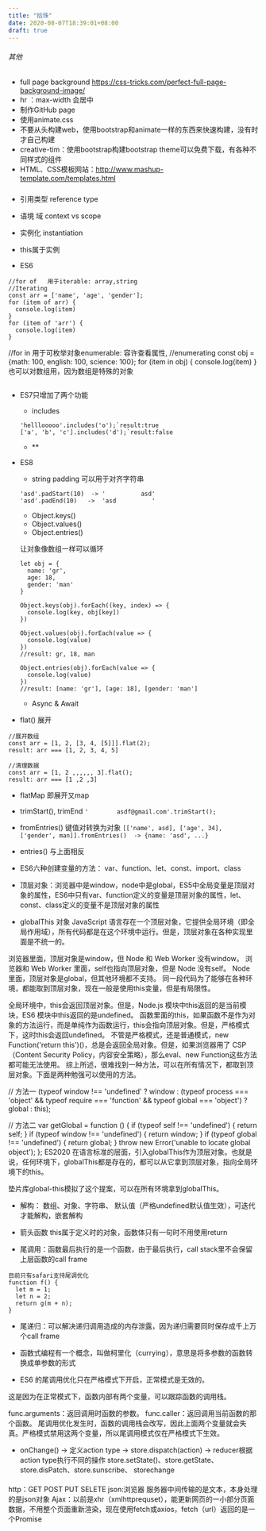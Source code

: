 ```yaml
---
title: "拾珠"
date: 2020-08-07T18:39:01+08:00
draft: true
---
```


###### 其他
- full page background https://css-tricks.com/perfect-full-page-background-image/
- hr ：max-width 会居中
- 制作GitHub page
- 使用animate.css
- 不要从头构建web，使用bootstrap和animate一样的东西来快速构建，没有时才自己构建
- creative-tim：使用bootstrap构建bootstrap theme可以免费下载，有各种不同样式的组件
- HTML、CSS模板网站：http://www.mashup-template.com/templates.html


### 
- 引用类型 reference type
- 语境 域 context vs scope
- 实例化 instantiation 
- this属于实例


- ES6 
```
//for of   用于iterable: array,string
//Iterating
const arr = ['name', 'age', 'gender'];
for (item of arr) {
  console.log(item)
}
for (item of 'arr') {
  console.log(item)
}

```
//for in    用于可枚举对象enumerable: 容许查看属性,
//enumerating
const obj = {math: 100, english: 100, science: 100};
for (item in obj) {
  console.log(item)
}
也可以对数组用，因为数组是特殊的对象
```

```

- ES7只增加了两个功能
    - includes
    ```
    'helllooooo'.includes('o');`result:true
    ['a', 'b', 'c'].includes('d');`result:false
    ```
    - **

- ES8
    - string padding 可以用于对齐字符串
    ```
    'asd'.padStart(10)  -> '          asd'
    'asd'.padEnd(10)   ->  'asd          '
    ```
   
    - Object.keys()
    - Object.values()
    - Object.entries()

    让对象像数组一样可以循环
    ```
    let obj = {
      name: 'gr',
      age: 18,
      gender: 'man'
    }

    Object.keys(obj).forEach((key, index) => {
      console.log(key, obj[key])
    })

    Object.values(obj).forEach(value => {
      console.log(value)
    })
    //result: gr, 18, man

    Object.entries(obj).forEach(value => {
      console.log(value)
    })
    //result: [name: 'gr'], [age: 18], [gender: 'man']
    ```

    - Async & Await


- flat() 展开
```
//展开数组
const arr = [1, 2, [3, 4, [5]]].flat(2);
result: arr === [1, 2, 3, 4, 5]

//清理数据
const arr = [1, 2 ,,,,,, 3].flat();
result: arr === [1 ,2 ,3]
```

- flatMap 即展开又map

- trimStart(), trimEnd
`'        asdf@gmail.com'.trimStart();`

- fromEntries() 键值对转换为对象
`[['name', asd], ['age', 34], ['gender', man]].fromEntries()  -> {name: 'asd', ...}`
- entries() 与上面相反


- ES6六种创建变量的方法： var、function、let、const、import、class

- 顶层对象：浏览器中是window，node中是global，ES5中全局变量是顶层对象的属性，ES6中只有var、function定义的变量是顶层对象的属性，let、const、class定义的变量不是顶层对象的属性

- globalThis 对象
JavaScript 语言存在一个顶层对象，它提供全局环境（即全局作用域），所有代码都是在这个环境中运行。但是，顶层对象在各种实现里面是不统一的。

浏览器里面，顶层对象是window，但 Node 和 Web Worker 没有window。
浏览器和 Web Worker 里面，self也指向顶层对象，但是 Node 没有self。
Node 里面，顶层对象是global，但其他环境都不支持。
同一段代码为了能够在各种环境，都能取到顶层对象，现在一般是使用this变量，但是有局限性。

全局环境中，this会返回顶层对象。但是，Node.js 模块中this返回的是当前模块，ES6 模块中this返回的是undefined。
函数里面的this，如果函数不是作为对象的方法运行，而是单纯作为函数运行，this会指向顶层对象。但是，严格模式下，这时this会返回undefined。
不管是严格模式，还是普通模式，new Function('return this')()，总是会返回全局对象。但是，如果浏览器用了 CSP（Content Security Policy，内容安全策略），那么eval、new Function这些方法都可能无法使用。
综上所述，很难找到一种方法，可以在所有情况下，都取到顶层对象。下面是两种勉强可以使用的方法。

// 方法一
(typeof window !== 'undefined'
   ? window
   : (typeof process === 'object' &&
      typeof require === 'function' &&
      typeof global === 'object')
     ? global
     : this);

// 方法二
var getGlobal = function () {
  if (typeof self !== 'undefined') { return self; }
  if (typeof window !== 'undefined') { return window; }
  if (typeof global !== 'undefined') { return global; }
  throw new Error('unable to locate global object');
};
ES2020 在语言标准的层面，引入globalThis作为顶层对象。也就是说，任何环境下，globalThis都是存在的，都可以从它拿到顶层对象，指向全局环境下的this。

垫片库global-this模拟了这个提案，可以在所有环境拿到globalThis。

- 解构： 数组、对象、字符串、
默认值（严格undefined默认值生效），可迭代才能解构，嵌套解构

- 箭头函数 this属于定义时的对象，函数体只有一句时不用使用return

- 尾调用：函数最后执行的是一个函数，由于最后执行，call stack里不会保留上层函数的call frame
```
目前只有safari支持尾调优化
function f() {
  let m = 1;
  let n = 2;
  return g(m + n);
}
```

- 尾递归：可以解决递归调用造成的内存泄露，因为递归需要同时保存成千上万个call frame

- 函数式编程有一个概念，叫做柯里化（currying），意思是将多参数的函数转换成单参数的形式

- ES6 的尾调用优化只在严格模式下开启，正常模式是无效的。

这是因为在正常模式下，函数内部有两个变量，可以跟踪函数的调用栈。

func.arguments：返回调用时函数的参数。
func.caller：返回调用当前函数的那个函数。
尾调用优化发生时，函数的调用栈会改写，因此上面两个变量就会失真。严格模式禁用这两个变量，所以尾调用模式仅在严格模式下生效。

- onChange() -> 定义action type -> store.dispatch(action) -> reducer根据action type执行不同的操作
store.setState()、store.getState、store.disPatch、store.sunscribe、
storechange


####
http：GET POST PUT SELETE
json:浏览器 服务器中间传输的是文本，本身处理的是json对象
Ajax：以前是xhr（xmlhttprequset），能更新网页的一小部分页面数据，不用整个页面重新渲染，现在使用fetch或axios，fetch（url）返回的是一个Promise
